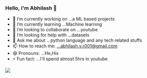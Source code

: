 ### Hello, i'm Abhilash 👋

- 🔭 I’m currently working on ...a ML based projects
- 🌱 I’m currently learning ...Machine learning
- 👯 I’m looking to collaborate on ...youtube
- 🤔 I’m looking for help with ...datasets
- 💬 Ask me about ...python language and any tech related stuffs
- 📫 How to reach me: ...abhilash.v.r001@gmail.com
- 😄 Pronouns: ...He,His
- ⚡ Fun fact: ...I'll spend almost 5hrs in youtube

<img src='https://github-readme-stats.vercel.app/api?username=Abhilash992&&show_icons=true&title_color=4BE500&icon_color=FF0000&text_color=000000&bg_color=FFFfff'>
